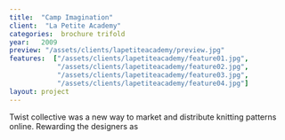 ```yaml
---
title:  "Camp Imagination"
client:  "La Petite Academy"
categories:  brochure trifold
year:   2009
preview: "/assets/clients/lapetiteacademy/preview.jpg"
features:  ["/assets/clients/lapetiteacademy/feature01.jpg",
            "/assets/clients/lapetiteacademy/feature02.jpg",
            "/assets/clients/lapetiteacademy/feature03.jpg",
            "/assets/clients/lapetiteacademy/feature04.jpg"]
layout: project            
---
```


Twist collective was a new way to market and distribute knitting patterns online. Rewarding the designers as
